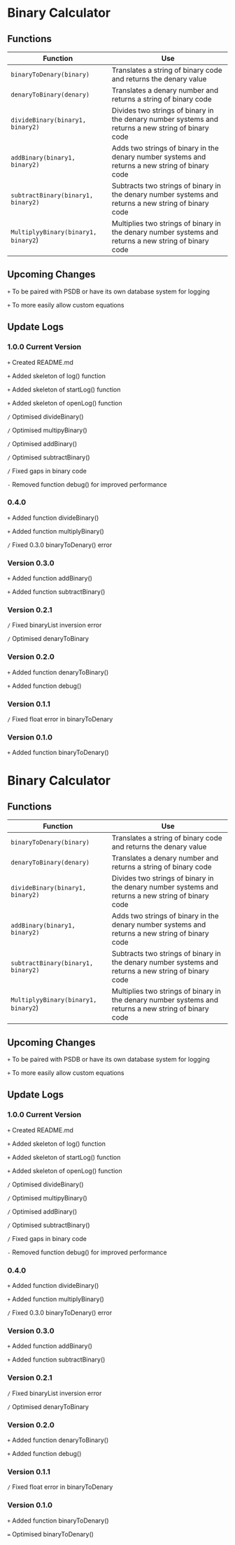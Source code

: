 # Binary Calculator

## Functions
| Function | Use |
| --------- | --------- |
| `binaryToDenary(binary)` | Translates a string of binary code and returns the denary value |
| `denaryToBinary(denary)` | Translates a denary number and returns a string of binary code |
| `divideBinary(binary1, binary2)` | Divides two strings of binary in the denary number systems and returns a new string of binary code |
| `addBinary(binary1, binary2)` | Adds two strings of binary in the denary number systems and returns a new string of binary code |
| `subtractBinary(binary1, binary2)`| Subtracts two strings of binary in the denary number systems and returns a new string of binary code |
| `MultiplyyBinary(binary1, binary2`) | Multiplies two strings of binary in the denary number systems and returns a new string of binary code |

## Upcoming Changes
  `+` To be paired with PSDB or have its own database system for logging
  
  `+` To more easily allow custom equations

## Update Logs
### 1.0.0 **Current Version**
  `+` Created README.md
  
  `+` Added skeleton of log() function
  
  `+` Added skeleton of startLog() function
  
  `+` Added skeleton of openLog() function
 
  `/` Optimised divideBinary()
 
  `/` Optimised multipyBinary()
  
  `/` Optimised addBinary()
 
  `/` Optimised subtractBinary()
 
  `/` Fixed gaps in binary code
 
  `-` Removed function debug() for improved performance


### 0.4.0
  `+` Added function divideBinary()
 
  `+` Added function multiplyBinary()
 
  `/` Fixed 0.3.0 binaryToDenary() error

### Version 0.3.0
  `+` Added function addBinary()

  `+` Added function subtractBinary()

### Version 0.2.1
  `/` Fixed binaryList inversion error
  
  `/` Optimised denaryToBinary

### Version 0.2.0
  `+` Added function denaryToBinary()
 
  `+` Added function debug()

### Version 0.1.1
  `/` Fixed float error in binaryToDenary

### Version 0.1.0
  `+` Added function binaryToDenary()
  # Binary Calculator

## Functions
| Function | Use |
| --------- | --------- |
| `binaryToDenary(binary)` | Translates a string of binary code and returns the denary value |
| `denaryToBinary(denary)` | Translates a denary number and returns a string of binary code |
| `divideBinary(binary1, binary2)` | Divides two strings of binary in the denary number systems and returns a new string of binary code |
| `addBinary(binary1, binary2)` | Adds two strings of binary in the denary number systems and returns a new string of binary code |
| `subtractBinary(binary1, binary2)`| Subtracts two strings of binary in the denary number systems and returns a new string of binary code |
| `MultiplyyBinary(binary1, binary2`) | Multiplies two strings of binary in the denary number systems and returns a new string of binary code |

## Upcoming Changes
  `+` To be paired with PSDB or have its own database system for logging
  
  `+` To more easily allow custom equations

## Update Logs
### 1.0.0 **Current Version**
  `+` Created README.md
  
  `+` Added skeleton of log() function
  
  `+` Added skeleton of startLog() function
  
  `+` Added skeleton of openLog() function
 
  `/` Optimised divideBinary()
 
  `/` Optimised multipyBinary()
  
  `/` Optimised addBinary()
 
  `/` Optimised subtractBinary()
 
  `/` Fixed gaps in binary code
 
  `-` Removed function debug() for improved performance


### 0.4.0
  `+` Added function divideBinary()
 
  `+` Added function multiplyBinary()
 
  `/` Fixed 0.3.0 binaryToDenary() error

### Version 0.3.0
  `+` Added function addBinary()

  `+` Added function subtractBinary()

### Version 0.2.1
  `/` Fixed binaryList inversion error
  
  `/` Optimised denaryToBinary

### Version 0.2.0
  `+` Added function denaryToBinary()
 
  `+` Added function debug()

### Version 0.1.1
  `/` Fixed float error in binaryToDenary

### Version 0.1.0
  `+` Added function binaryToDenary()
  
  `=` Optimised binaryToDenary()
 
